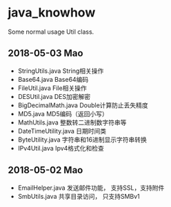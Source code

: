 # java_knowhow
Some normal usage Util class.


## 2018-05-03 Mao
- StringUtils.java  		String相关操作<br>
- Base64.java				Base64编码
- FileUtil.java				File相关操作
- DESUtil.java				DES加密解密
- BigDecimalMath.java		Double计算防止丢失精度
- MD5.java					MD5编码（返回小写）
- MathUtils.java			整数转二进制数字符串等
- DateTimeUtility.java		日期时间类			
- ByteUtility.java			字符串和16进制显示字符串转换
- IPv4Util.java				Ipv4格式化和检查

## 2018-05-02 Mao
- EmailHelper.java  		发送邮件功能， 支持SSL，支持附件
- SmbUtils.java     		共享目录访问， 只支持SMBv1



